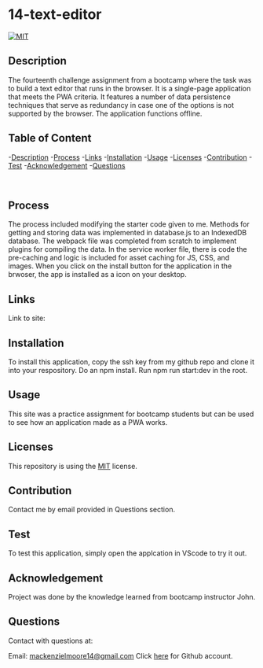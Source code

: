 # 14-text-editor

[![MIT](https://img.shields.io/badge/License-MIT-yellow.svg)](https://opensource.org/licenses/MIT)
  

## Description
The fourteenth challenge assignment from a bootcamp where the task was to build a text editor that runs in the browser. It is a single-page application that meets the PWA criteria. It features a number of data persistence techniques that serve as redundancy in case one of the options is not supported by the browser. The application functions offline.


## Table of Content
-[Description](#Description)
-[Process](#Process)
-[Links](#Links)
-[Installation](#Installation)
-[Usage](#Usage)
-[Licenses](#Licenses)
-[Contribution](#Contribution)
-[Test](#Test)
-[Acknowledgement](#Acknowledgement)
-[Questions](#Questions)

<img src=""/>
<img src=""/>
<img src=""/>
<img src=""/>

## Process
The process included modifying the starter code given to me. Methods for getting and storing data was implemented in database.js to an IndexedDB database. The webpack file was completed from scratch to implement plugins for compiling the data. In the service worker file, there is code the pre-caching and logic is included for asset caching for JS, CSS, and images. When you click on the install button for the application in the brwoser, the app is installed as a icon on your desktop. 


## Links
Link to site: 


## Installation
To install this application, copy the ssh key from my github repo and clone it into your respository. Do an npm install. Run npm run start:dev in the root.


## Usage
This site was a practice assignment for bootcamp students but can be used to see how an application made as a PWA works. 


## Licenses
This repository is using the [MIT](https://opensource.org/licenses/MIT) license.


## Contribution
Contact me by email provided in Questions section.


## Test
To test this application, simply open the applcation in VScode to try it out.


## Acknowledgement
Project was done by the knowledge learned from bootcamp instructor John.


## Questions
Contact with questions at:

Email: mackenzielmoore14@gmail.com
Click [here](https://github.com/mackemo) for Github account.